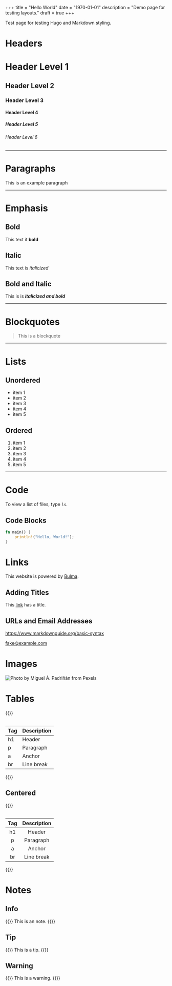+++
title = "Hello World"
date = "1970-01-01"
description = "Demo page for testing layouts."
draft = true
+++

Test page for testing Hugo and Markdown styling.

# Headers

# Header Level 1

## Header Level 2

### Header Level 3

#### Header Level 4

##### Header Level 5

###### Header Level 6

---

# Paragraphs

This is an example paragraph

---

# Emphasis

## Bold

This text it **bold**

## Italic

This text is _italicized_

## Bold and Italic

This is is **_italicized and bold_**

---

# Blockquotes

> This is a blockquote

---

# Lists

## Unordered

- item 1
- item 2
- item 3
- item 4
- item 5

## Ordered

1. item 1
1. item 2
1. item 3
1. item 4
1. item 5

---

# Code

To view a list of files, type `ls`.

## Code Blocks

```rust
fn main() {
    println!("Hello, World!");
}
```

# Links

This website is powered by [Bulma](https://bulma.io).

## Adding Titles

This [link](# "Hi!") has a title.

## URLs and Email Addresses

<https://www.markdownguide.org/basic-syntax>

<fake@example.com>

# Images

![Photo by Miguel Á. Padriñán from Pexels](https://images.pexels.com/photos/1591056/pexels-photo-1591056.jpeg?auto=compress&cs=tinysrgb&w=420&h=250&dpr=1 "Photo by Miguel Á. Padriñán from Pexels")

# Tables

{{<table>}}

| Tag | Description |
| --- | ----------- |
| h1  | Header      |
| p   | Paragraph   |
| a   | Anchor      |
| br  | Line break  |

{{</table>}}

## Centered

{{<table>}}

| Tag | Description |
| :-: | :---------: |
| h1  |   Header    |
|  p  |  Paragraph  |
|  a  |   Anchor    |
| br  | Line break  |

{{</table>}}

# Notes

## Info

{{<note>}}
This is an note.
{{</note>}}

## Tip

{{<note tip>}}
This is a tip.
{{</note>}}

## Warning

{{<note warning>}}
This is a warning.
{{</note>}}
